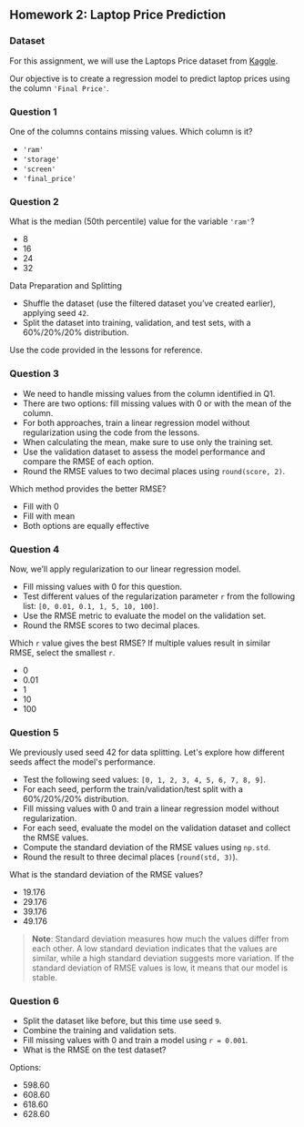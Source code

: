 ## Homework 2: Laptop Price Prediction

### Dataset

For this assignment, we will use the Laptops Price dataset from [Kaggle](https://www.kaggle.com/datasets/juanmerinobermejo/laptops-price-dataset).

Our objective is to create a regression model to predict laptop prices using the column `'Final Price'`.

### Question 1

One of the columns contains missing values. Which column is it?

- `'ram'`
- `'storage'`
- `'screen'`
- `'final_price'`

### Question 2

What is the median (50th percentile) value for the variable `'ram'`?

- 8
- 16
- 24
- 32

Data Preparation and Splitting

- Shuffle the dataset (use the filtered dataset you’ve created earlier), applying seed `42`.
- Split the dataset into training, validation, and test sets, with a 60%/20%/20% distribution.

Use the code provided in the lessons for reference.

### Question 3

- We need to handle missing values from the column identified in Q1.
- There are two options: fill missing values with 0 or with the mean of the column.
- For both approaches, train a linear regression model without regularization using the code from the lessons.
- When calculating the mean, make sure to use only the training set.
- Use the validation dataset to assess the model performance and compare the RMSE of each option.
- Round the RMSE values to two decimal places using `round(score, 2)`.

Which method provides the better RMSE?

- Fill with 0
- Fill with mean
- Both options are equally effective

### Question 4

Now, we’ll apply regularization to our linear regression model.

- Fill missing values with 0 for this question.
- Test different values of the regularization parameter `r` from the following list: `[0, 0.01, 0.1, 1, 5, 10, 100]`.
- Use the RMSE metric to evaluate the model on the validation set.
- Round the RMSE scores to two decimal places.

Which `r` value gives the best RMSE? If multiple values result in similar RMSE, select the smallest `r`.

- 0
- 0.01
- 1
- 10
- 100

### Question 5

We previously used seed 42 for data splitting. Let's explore how different seeds affect the model's performance.

- Test the following seed values: `[0, 1, 2, 3, 4, 5, 6, 7, 8, 9]`.
- For each seed, perform the train/validation/test split with a 60%/20%/20% distribution.
- Fill missing values with 0 and train a linear regression model without regularization.
- For each seed, evaluate the model on the validation dataset and collect the RMSE values.
- Compute the standard deviation of the RMSE values using `np.std`.
- Round the result to three decimal places (`round(std, 3)`).

What is the standard deviation of the RMSE values?

- 19.176
- 29.176
- 39.176
- 49.176

> **Note**: Standard deviation measures how much the values differ from each other. A low standard deviation indicates that the values are similar, while a high standard deviation suggests more variation. If the standard deviation of RMSE values is low, it means that our model is stable.

### Question 6

- Split the dataset like before, but this time use seed `9`.
- Combine the training and validation sets.
- Fill missing values with 0 and train a model using `r = 0.001`.
- What is the RMSE on the test dataset?

Options:

- 598.60
- 608.60
- 618.60
- 628.60
